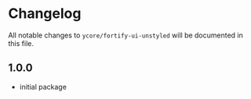 # Changelog

All notable changes to `ycore/fortify-ui-unstyled` will be documented in this file.

## 1.0.0
- initial package
